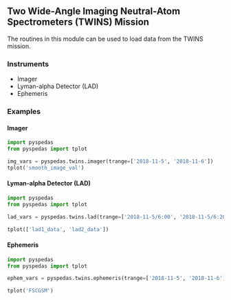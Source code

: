 
## Two Wide-Angle Imaging Neutral-Atom Spectrometers (TWINS) Mission
The routines in this module can be used to load data from the TWINS mission. 

### Instruments
- Imager
- Lyman-alpha Detector (LAD)
- Ephemeris

### Examples

#### Imager

```python
import pyspedas
from pyspedas import tplot

img_vars = pyspedas.twins.imager(trange=['2018-11-5', '2018-11-6'])
tplot('smooth_image_val')
```

#### Lyman-alpha Detector (LAD)

```python
import pyspedas
from pyspedas import tplot

lad_vars = pyspedas.twins.lad(trange=['2018-11-5/6:00', '2018-11-5/6:20'], time_clip=True)

tplot(['lad1_data', 'lad2_data'])
```

#### Ephemeris

```python
import pyspedas
from pyspedas import tplot

ephem_vars = pyspedas.twins.ephemeris(trange=['2018-11-5', '2018-11-6'])

tplot('FSCGSM')
```

